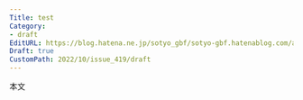```yaml
---
Title: test
Category:
- draft
EditURL: https://blog.hatena.ne.jp/sotyo_gbf/sotyo-gbf.hatenablog.com/atom/entry/4207112889928818978
Draft: true
CustomPath: 2022/10/issue_419/draft
---
```


本文
